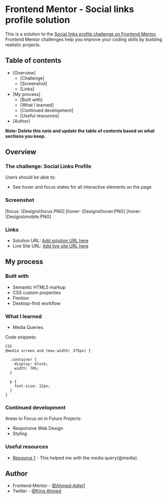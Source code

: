 # Frontend Mentor - Social links profile solution

This is a solution to the [Social links profile challenge on Frontend Mentor](https://www.frontendmentor.io/challenges/social-links-profile-UG32l9m6dQ). Frontend Mentor challenges help you improve your coding skills by building realistic projects. 

## Table of contents

- [Overview]
  - [Challenge]
  - [Screenshot]
  - [Links]
- [My process]
  - [Built with]
  - [What I learned]
  - [Continued development]
  - [Useful resources]
- [Author]

**Note: Delete this note and update the table of contents based on what sections you keep.**

## Overview

### The challenge: Social Links Profile

Users should be able to:

- See hover and focus states for all interactive elements on the page

### Screenshot

[focus: \Designs\focus.PNG]
[hover: \Designs\hover.PNG]
[hover: \Designs\mobile.PNG]


### Links

- Solution URL: [Add solution URL here](https://github.com/Ahmed-Adjei1/Ahmed-s-social-links)
- Live Site URL: [Add live site URL here](https://ahmed-adjei1.github.io/Ahmed-s-social-links/)

## My process

### Built with

- Semantic HTML5 markup
- CSS custom properties
- Flexbox
- Desktop-first workflow

### What I learned

- Media Queries.

Code snippets:

```
CSS
@media screen and (max-width: 375px) {

  .container {
    display: block;
    width: 70%;
  }

  p {
    font-size: 12px;
  }
}
```


### Continued development

Areas to Focus on in Future Projects:
- Responsive Web Design
- Styling


### Useful resources

- [Resource 1](https://www.w3schools.com/css/css_rwd_mediaqueries.asp) - This helped me with the media query(@media).


## Author

- Frontend Mentor - [@Ahmed-Adjei1](https://www.frontendmentor.io/profile/Ahmed-Adjei1)
- Twitter - [@King Ahmed](https://x.com/KingAhm92896393)
